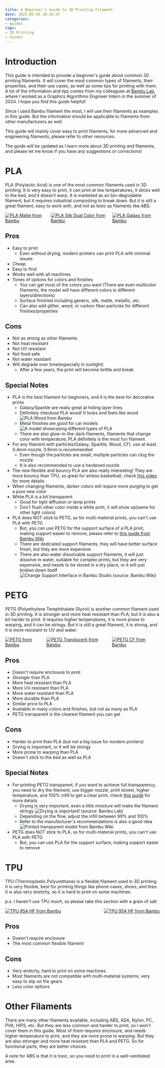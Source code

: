 ```yaml
---
title: A Beginner's Guide to 3D Printing Filament
date: 2025-02-05 18:26:47
categories:
- guides
tags: 
- 3D Printing
- Guides
---
```

# Introduction
This guide is intended to provide a beginner's guide about common 3D printing filaments. It will cover the most common types of filaments, their properties, and their use cases, as well as some tips for printing with them. A lot of the information and tips comes from my colleagues at [Bambu Lab](https://www.bambulab.com/), where I worked as a Graphics Algorithms Engineer Intern in the summer of 2024. I hope you find this guide helpful!

Since I used Bambu filament the most, I will use their filaments as examples in this guide. But the information should be applicable to filaments from other manufacturers as well.

This guide will mainly cover easy to print filaments, for more advanced and engineering filaments, please refer to other resources.

The guide will be updated as I learn more about 3D printing and filaments, and please let me know if you have any suggestions or corrections!

# PLA
PLA (Polylactic Acid) is one of the most common filaments used in 3D printing. It is very easy to print, it can print at low temperatures, it sticks well to the bed, and it doesn't warp. It is marketed as an bio-degradable filament, but it requires industrial composting to break down. But it is still a great filament, easy to work with, and not as toxic as filaments like ABS.
<div style="display: flex; justify-content: space-between;">
    <div class="image-container">
        <a href="https://store.bblcdn.com/494435955614642176.jpg__op__resize,m_lfit,w_1920__op__format,f_auto__op__quality,q_80">
            <img src="https://store.bblcdn.com/494435955614642176.jpg__op__resize,m_lfit,w_1920__op__format,f_auto__op__quality,q_80" alt="PLA Matte from Bambu" class="image">
        </a>
    </div>
    <div class="image-container">
        <a href="https://store.bblcdn.com/494434261673332736.png__op__resize,m_lfit,w_1920__op__format,f_auto__op__quality,q_80">
            <img src="https://store.bblcdn.com/494434261673332736.png__op__resize,m_lfit,w_1920__op__format,f_auto__op__quality,q_80" alt="PLA Silk Dual Color from Bambu" class="image">
        </a>
    </div>
    <div class="image-container">
        <a href="https://store.bblcdn.com/494434238034571264.jpg__op__resize,m_lfit,w_1920__op__format,f_auto__op__quality,q_80">
            <img src="https://store.bblcdn.com/494434238034571264.jpg__op__resize,m_lfit,w_1920__op__format,f_auto__op__quality,q_80" alt="PLA Galaxy from Bambu" class="image">
        </a>
    </div>
</div>

## Pros
- Easy to print
    - Even without drying, modern printers can print PLA with minimal issues
- Cheap
- Easy to find
- Works well with all machines
- Tones of options for colors and finishes
    - You can get most of the colors you want (There are even multicolor filaments, the model will have different colors in different layers/directions)
    - Surface finished including generic, silk, matte, metallic, etc.
    - Can also add glitter, wood, or carbon fiber particles for different finishes/properties

## Cons
- Not as strong as other filaments
- Not heat resistant
- Not UV resistant
- Not food safe
- Not water resistant
- Will degrade over time(especially in sunlight)
    - After a few years, the print will become brittle and break

## Special Notes
- PLA is the best filament for beginners, and it is the best for decorative prints
    - Galaxy/Sparkle are really great at hiding layer lines
    - Definitely checkout PLA wood! It looks and feels like wood
    ![PLA Wood from Bambu](https://cdn.shopify.com/s/files/1/0584/7236/6216/files/PLA_Wood_Feature_1-1_PC_42eae015-3608-4799-ac85-cb791c39186e.png?v=1731466856)
    - Metal finishes are good for car models
    ![A model showcasing different types of PLA](https://store.bblcdn.com/3427076cd10d4e979e80eba42e7899d6.jpg)
    - There are also glow-in-the-dark filaments, filaments that change color with temperature, PLA definitely is the most fun filament
- For any filament with particles(Galaxy, Sparkle, Wood, CF), use at least 0.4mm nozzle, 0.6mm is recommended
    - Even though the particles are small, multiple particles can clog the nozzle
    - It is also recommended to use a hardened nozzle
- The new flexible and bouncy PLA are also really interesting! They are more bouncy than TPU, so great for airless basketball, check [this video](https://www.youtube.com/watch?v=o7PgO1OzgqM) for more details
- When changing filaments, darker colors will require more purging to get a pure new color
- White PLA is a bit transparent
    - Good for light diffusion or lamp prints
    - Don't flush other color inside a white print, it will show up(same for other light colors)
- PLA does NOT stick to PETG, so for multi-material prints, you can't use PLA with PETG
    - But, you can use PETG for the support surface of a PLA print, making support easier to remove, please refer to [this guide from Bambu Wiki](https://wiki.bambulab.com/en/filament-acc/filament/pla-basic-and-petg-hf)
    - There are dedicated support filaments, they will have better surface finish, but they are more expensive
    - There are also water dissolvable support filaments, it will just dissolve in water, suitable for complex prints, but they are very expensive, and needs to be stored in a dry place, or it will just broken down itself
![Change Support Interface in Bambu Studio (source: Bambu Wiki)](https://wiki.bambulab.com/software/bambu-studio/support/%E6%94%AF%E6%92%91%E9%9D%A2en.png)


# PETG
PETG (Polyethylene Terephthalate Glycol) is another common filament used in 3D printing. It is stronger and more heat resistant than PLA, but it is also a bit harder to print. It requires higher temperatures, it is more prone to warping, and it can be stringy. But it is still a great filament, it is strong, and it is more resistant to UV and water.
<div style="display: flex; justify-content: space-between;">
    <div class="image-container">
        <a href="https://store.bblcdn.com/494435453950717952.png__op__resize,m_lfit,w_1920__op__format,f_auto__op__quality,q_80">
            <img src="https://store.bblcdn.com/494435453950717952.png__op__resize,m_lfit,w_1920__op__format,f_auto__op__quality,q_80" alt="PETG from Bambu" class="image">
        </a>
    </div>
    <div class="image-container">
        <a href="https://store.bblcdn.com/494434758727716864.jpg__op__resize,m_lfit,w_1920__op__format,f_auto__op__quality,q_80">
            <img src="https://store.bblcdn.com/494434758727716864.jpg__op__resize,m_lfit,w_1920__op__format,f_auto__op__quality,q_80" alt="PETG Translucent from Bambu" class="image">
        </a>
    </div>
    <div class="image-container">
        <a href="https://store.bblcdn.com/s1/default/74901ade628b4d8da7ea810eb6baa620.png__op__resize,m_lfit,w_1920__op__format,f_auto__op__quality,q_80">
            <img src="https://store.bblcdn.com/s1/default/74901ade628b4d8da7ea810eb6baa620.png__op__resize,m_lfit,w_1920__op__format,f_auto__op__quality,q_80" alt="PETG CF from Bambu" class="image">
        </a>
    </div>
</div>

## Pros
- Doesn't require enclosure to print
- Stronger than PLA
- More heat resistant than PLA
- More UV resistant than PLA
- More water resistant than PLA
- More durable than PLA
- Similar price to PLA
- Available in many colors and finishes, but not as many as PLA
- PETG transparent is the clearest filament you can get

## Cons
- Harder to print than PLA (but not a big issue for modern printers)
- Drying is important, or it will be stringy
- More prone to warping than PLA
- Doesn't stick to the bed as well as PLA

## Special Notes
- For printing PETG transparent, if you want to achieve full transparency, you need to dry the filament, use bigger nozzle, print slower, higher temperature, and 100% infill to get a clear print, check [this guide](https://www.printables.com/model/15310-how-to-print-glass) for more details
    - Drying is very important, even a little moisture will make the filament stringy
    ![Drying is important! (source: Bambu Lab)](https://store.bblcdn.com/aeecca4c06e04e578e58b10c82342865.jpg)
    - Depending on the flow, adjust the infill between 99% and 100%
    - Refer to the manufacturer's recommendations is also a good idea
    ![Printed transparent model from Bambu Wiki](https://wiki.bambulab.com/knowledge-sharing/transparent-petg/%E6%89%93%E5%8D%B0%E9%80%8F%E6%98%8E%E6%95%88%E6%9E%9C%E5%B1%95%E7%A4%BA.png)
- PETG does NOT stick to PLA, so for multi-material prints, you can't use PLA with PETG
    - But, you can use PLA for the support surface, making support easier to remove

# TPU
TPU (Thermoplastic Polyurethane) is a flexible filament used in 3D printing. It is very flexible, best for printing things like phone cases, shoes, and tires. It is also very stretchy, so it is hard to print on some machines.

p.s. I haven't use TPU much, so please take this section with a grain of salt
<div style="display: flex; justify-content: space-between;">
    <div class="image-container">
        <a href="https://store.bblcdn.com/494433984912519168.jpg__op__resize,m_lfit,w_1920__op__format,f_auto__op__quality,q_80">
            <img src="https://store.bblcdn.com/494433984912519168.jpg__op__resize,m_lfit,w_1920__op__format,f_auto__op__quality,q_80" alt="TPU 95A HF from Bambu" class="image">
        </a>
    </div>
    <div class="image-container">
        <a href="https://store.bblcdn.com/494434035307081728.png__op__resize,m_lfit,w_1920__op__format,f_auto__op__quality,q_80">
        <img src="https://store.bblcdn.com/494434035307081728.png__op__resize,m_lfit,w_1920__op__format,f_auto__op__quality,q_80" alt="TPU 95A HF from Bambu" class="image">
        </a>
    </div>
</div>

## Pros
- Doesn't require enclosure
- The most common flexible filament

## Cons
- Very stretchy, hard to print on some machines
- Most filaments are not compatible with multi-material systems, very easy to slip on the gears
- Less color options

# Other Filaments
There are many other filaments available, including ABS, ASA, Nylon, PC, PVA, HIPS, etc. But they are less common and harder to print, so I won't cover them in this guide. Most of them requires enclosure, and needs higher temperature to print, and they are more prone to warping. But they are also stronger and more heat resistant than PLA and PETG. So for functional parts, they are better choices.

A note for ABS is that it is toxic, so you need to print in a well-ventilated area.


